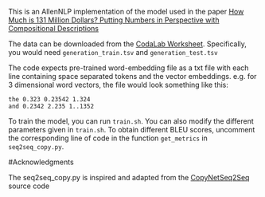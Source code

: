 This is an AllenNLP implementation of the model used in the paper [How Much is 131 Million Dollars? Putting Numbers in Perspective with Compositional Descriptions](https://www.aclweb.org/anthology/P16-1055)

The data can be downloaded from the [CodaLab Worksheet](https://worksheets.codalab.org/worksheets/0x243284b4d81d4590b46030cdd3b72633/). Specifically, you would need `generation_train.tsv` and `generation_test.tsv`

The code expects pre-trained word-embedding file as a txt file with each line containing space separated tokens and the vector embeddings. e.g. for 3 dimensional word vectors, the file would look something like this:

```
the 0.323 0.23542 1.324 
and 0.2342 2.235 1..1352
```

To train the model, you can run `train.sh`. You can also modify the different parameters given in `train.sh`. To obtain different BLEU scores, uncomment the corresponding line of code in the function `get_metrics` in `seq2seq_copy.py`. 

#Acknowledgments

The seq2seq_copy.py is inspired and adapted from the [CopyNetSeq2Seq](https://allenai.github.io/allennlp-docs/api/allennlp.models.encoder_decoders.html#allennlp.models.encoder_decoders.copynet_seq2seq.CopyNetSeq2Seq) source code
